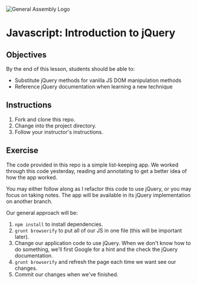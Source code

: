 ![General Assembly Logo](http://i.imgur.com/ke8USTq.png)

# Javascript: Introduction to jQuery

## Objectives

By the end of this lesson, students should be able to:

* Substitute jQuery methods for vanilla JS DOM manipulation methods
* Reference jQuery documentation when learning a new technique

## Instructions

1. Fork and clone this repo.
1. Change into the project directory.
1. Follow your instructor's instructions.

## Exercise

The code provided in this repo is a simple list-keeping app. We worked through this code yesterday, reading and annotating to get a better idea of how the app worked.

You may either follow along as I refactor this code to use jQuery, or you may focus on taking notes. The app will be available in its jQuery implementation on another branch.

Our general approach will be:

1. `npm install` to install dependencies.
1. `grunt browserify` to put all of our JS in one file (this will be important later).
1. Change our application code to use jQuery. When we don't know how to do something, we'll first Google for a hint and the check the jQuery documentation.
1. `grunt browserify` and refresh the page each time we want see our changes.
1. Commit our changes when we've finished.
